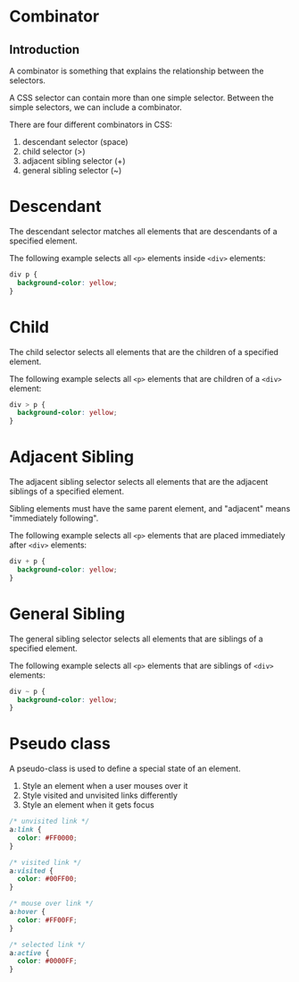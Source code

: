 # Combinator 

## Introduction
A combinator is something that explains the relationship between the selectors.

A CSS selector can contain more than one simple selector. Between the simple selectors, we can include a combinator.

There are four different combinators in CSS:
1. descendant selector (space)
2. child selector (>)
3. adjacent sibling selector (+)
4. general sibling selector (~)

# Descendant 
The descendant selector matches all elements that are descendants of a specified element.

The following example selects all `<p>` elements inside `<div>` elements: 
```css
div p {
  background-color: yellow;
}
```

# Child 
The child selector selects all elements that are the children of a specified element.

The following example selects all `<p>` elements that are children of a `<div>` element:
```css
div > p {
  background-color: yellow;
}
```

# Adjacent Sibling 
The adjacent sibling selector selects all elements that are the adjacent siblings of a specified element.

Sibling elements must have the same parent element, and "adjacent" means "immediately following".

The following example selects all `<p>` elements that are placed immediately after `<div>` elements:

```css
div + p {
  background-color: yellow;
}
```

# General Sibling 
The general sibling selector selects all elements that are siblings of a specified element.

The following example selects all `<p>` elements that are siblings of `<div>` elements: 

```css
div ~ p {
  background-color: yellow;
}
```


# Pseudo class
A pseudo-class is used to define a special state of an element.
1. Style an element when a user mouses over it
2. Style visited and unvisited links differently
3. Style an element when it gets focus

``` css title="Pseudo class"
/* unvisited link */
a:link {
  color: #FF0000;
}

/* visited link */
a:visited {
  color: #00FF00;
}

/* mouse over link */
a:hover {
  color: #FF00FF;
}

/* selected link */
a:active {
  color: #0000FF;
}
```
